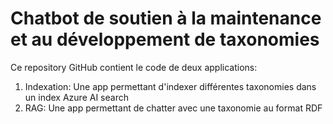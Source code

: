 # Chatbot de soutien à la maintenance et au développement de taxonomies

Ce repository GitHub contient le code de deux applications: 
1) Indexation: Une app permettant d'indexer différentes taxonomies dans un index Azure AI search
2) RAG: Une app permettant de chatter avec une taxonomie au format RDF
